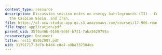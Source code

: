 ```yaml
---
content_type: resource
description: Discussion session notes on energy battlegrounds (II) - Central Asia,
  the Caspian Basin, and Iran.
file: https://ol-ocw-studio-app-qa.s3.amazonaws.com/courses/17-906-reading-seminar-in-social-science-the-geopolitics-and-geoeconomics-of-global-energy-spring-2007/317917173e7bb4d4c8a4a0ba332304ea_rec11_05052007.pdf
file_type: application/pdf
parent_uid: 35f6a46b-0168-5d6f-b721-7aba5629799a
resourcetype: Document
title: rec11_05052007.pdf
uid: 31791717-3e7b-b4d4-c8a4-a0ba332304ea
---
```

